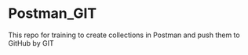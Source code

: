 # Postman_GIT
This repo for training to create collections in Postman and push them to GitHub by GIT 
